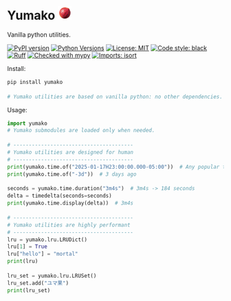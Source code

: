 # Yumako ![Yumako](doc/yumako.png) 

Vanilla python utilities.

[![PyPI version](https://badge.fury.io/py/yumako.svg)](https://badge.fury.io/py/yumako)
[![Python Versions](https://img.shields.io/pypi/pyversions/yumako.svg)](https://pypi.org/project/yumako/)
[![License: MIT](https://img.shields.io/badge/License-MIT-yellow.svg)](https://opensource.org/licenses/MIT)
[![Code style: black](https://img.shields.io/badge/code%20style-black-000000.svg)](https://github.com/psf/black)
[![Ruff](https://img.shields.io/endpoint?url=https://raw.githubusercontent.com/astral-sh/ruff/main/assets/badge/v2.json)](https://github.com/astral-sh/ruff)
[![Checked with mypy](https://www.mypy-lang.org/static/mypy_badge.svg)](https://mypy-lang.org/)
[![Imports: isort](https://img.shields.io/badge/%20imports-isort-%231674b1?style=flat&labelColor=ef8336)](https://pycqa.github.io/isort/)


Install:
```bash
pip install yumako

# Yumako utilities are based on vanilla python: no other dependencies.
```

Usage:
```python
import yumako
# Yumako submodules are loaded only when needed.

# ---------------------------------------
# Yumako utilities are designed for human
# ---------------------------------------
print(yumako.time.of("2025-01-17H23:00:00.000-05:00"))  # Any popular timeformat
print(yumako.time.of("-3d"))  # 3 days ago

seconds = yumako.time.duration("3m4s")  # 3m4s -> 184 seconds
delta = timedelta(seconds=seconds)
print(yumako.time.display(delta))  # 3m4s

# ---------------------------------------
# Yumako utilities are highly performant
# ---------------------------------------
lru = yumako.lru.LRUDict()
lru[1] = True
lru["hello"] = "mortal"
print(lru)

lru_set = yumako.lru.LRUSet()
lru_set.add("ユマ果")
print(lru_set)
```
